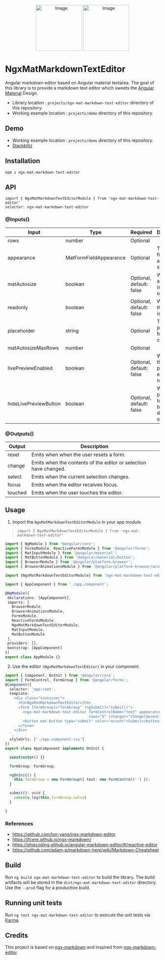 

<p align="center">
    <img src="https://github.com/maartentibau/angular-logos/blob/master/logos/angular-extensions.svg" alt="Image" width="150" />
  <img src="https://github.com/maartentibau/angular-logos/blob/master/logos/angular-material.svg" alt="Image" width="150"/>
</p>

# NgxMatMarkdownTextEditor
Angular markdown editor based on Angular material textarea.
The goal of this library is to provide a markdown text editor which sweets the [Angular Material](https://material.angular.io) Design.
* Library location : `projects/ngx-mat-markdown-text-editor` directory of this repository.
* Working example location : `projects/demo` directory of this repository.

## Demo

* Working example location : `projects/demo` directory of this repository.
* [Stackblitz](https://stackblitz.com/@adnanelamghari)

## Installation

`npm i ngx-mat-markdown-text-editor`

## API

`import { NgxMatMarkdownTextEditorModule } from 'ngx-mat-markdown-text-editor'
`<br>
`selector: ngx-mat-markdown-text-editor`

### @Inputs()

| Input                 | Type                   | Required                 | Description                                               |
| --------------------- | ---------------------- | ------------------------ | --------------------------------------------------------- |
| rows                  | number                 | Optional                 |                                                           | 
| appearance            | MatFormFieldAppearance | Optional                 | The form-field appearance style.                          |
| matAutosize           | boolean                | Optional, default: false | Whether autosizing is enabled or not                      |
| readonly              | boolean                | Optional, default: false | Whether the element is readonly.                          |
| placeholder           | string                 | Optional                 | The placeholder for this control.                         |
| matAutosizeMaxRows    | number                 | Optional                 |                                                           |
| livePreviewEnabled    | boolean                | Optional, default: false | Whether the live preview is enabled or not                |
| hideLivePreviewButton | boolean                | Optional, default: false | Whether preview toggle button is displayed or not         |

### @Outputs()

| Output                | Description                                                      |
| ----------------      | ---------------------------------------------------------------- |
| reset                 | Emits when when the user resets a form.                          |
| change                | Emits when the contents of the editor or selection have changed. |
| select                | Emits when the current selection changes.                        |
| focus                 | Emits when the editor receives focus.                            |
| touched               | Emits when the user touches the editor.                          |

## Usage

1) Import the `NgxMatMarkdownTextEditorModule` in your app module.
 > `import { NgxMatMarkdownTextEditorModule } from 'ngx-mat-markdown-text-editor'`

 ```typescript
import { NgModule } from '@angular/core';
import { FormsModule, ReactiveFormsModule } from '@angular/forms';
import { MatInputModule } from '@angular/material';
import { MatButtonModule } from '@angular/material/button'; 
import { BrowserModule } from '@angular/platform-browser';
import { BrowserAnimationsModule } from '@angular/platform-browser/animations';

import {NgxMatMarkdownTextEditorModule} from 'ngx-mat-markdown-text-editor.module';

import { AppComponent } from './app.component'; 

@NgModule({
  declarations: [AppComponent],
  imports: [
    BrowserModule,
    BrowserAnimationsModule,
    FormsModule,
    ReactiveFormsModule,
    NgxMatMarkdownTextEditorModule,
    MatInputModule,
    MatButtonModule
  ],
  providers: [],
  bootstrap: [AppComponent]
})
export class AppModule {}
 ```

 2) Use the editor `(NgxMatMarkdownTextEditor)` in your component.

```typescript
import { Component, OnInit } from '@angular/core';
import { FormControl, FormGroup } from '@angular/forms';
@Component({
  selector: 'app-root',
  template: `
    <div class="container">
      <h3>NgxMatMarkdownTextEditor</h3>
      <form [formGroup]="formGroup" (ngSubmit)="submit()">
        <ngx-mat-markdown-text-editor formControlName="text" appearance="outline" matAutosize [livePreviewEnabled]="true"
                                      rows="5" (change)="change($event)"></ngx-mat-markdown-text-editor>
        <button mat-button type="submit" color="accent">Submit</button>
      </form>
    </div>
  `,
  styleUrls: ['./app.component.css']
})
export class AppComponent implements OnInit {

  constructor() {}

  formGroup: FormGroup;

  ngOnInit() {
    this.formGroup = new FormGroup({ text: new FormControl('') });
  }

  submit(): void {
    console.log(this.formGroup.value)
  }

}
```

### References
* https://github.com/lon-yang/ngx-markdown-editor
* https://jfcere.github.io/ngx-markdown/
* https://ghiscoding.github.io/angular-markdown-editor/#/reactive-editor
* https://github.com/adam-p/markdown-here/wiki/Markdown-Cheatsheet

## Build

Run `ng build ngx-mat-markdown-text-editor` to build the library. The build artifacts will be stored in the `dist/ngx-mat-markdown-text-editor` directory. Use the `--prod` flag for a production build.

## Running unit tests

Run `ng test ngx-mat-markdown-text-editor` to execute the unit tests via [Karma](https://karma-runner.github.io).

## Credits

This project is based on [ngx-markdown](https://github.com/jfcere/ngx-markdown) and inspired from [ngx-markdown-editor](https://github.com/lon-yang/ngx-markdown-editor).
